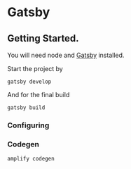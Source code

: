 # Gatsby

## Getting Started.

You will need node and [Gatsby](https://www.gatsbyjs.org/tutorial/part-zero/) installed.

Start the project by

```
gatsby develop
```

And for the final build

```
gatsby build
```

### Configuring


### Codegen
```
amplify codegen
```
